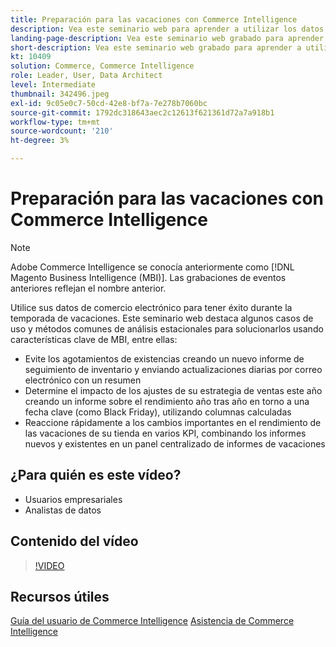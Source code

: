 ```yaml
---
title: Preparación para las vacaciones con Commerce Intelligence
description: Vea este seminario web para aprender a utilizar los datos de comercio electrónico con éxito durante la temporada de vacaciones.
landing-page-description: Vea este seminario web grabado para aprender a utilizar los datos de comercio electrónico con éxito durante la temporada de vacaciones.
short-description: Vea este seminario web grabado para aprender a utilizar los datos de comercio electrónico con éxito durante la temporada de vacaciones.
kt: 10409
solution: Commerce, Commerce Intelligence
role: Leader, User, Data Architect
level: Intermediate
thumbnail: 342496.jpeg
exl-id: 9c05e0c7-50cd-42e8-bf7a-7e278b7060bc
source-git-commit: 1792dc318643aec2c12613f621361d72a7a918b1
workflow-type: tm+mt
source-wordcount: '210'
ht-degree: 3%

---
```


# Preparación para las vacaciones con Commerce Intelligence

>[!NOTE]
>
>Adobe Commerce Intelligence se conocía anteriormente como [!DNL Magento Business Intelligence (MBI)]. Las grabaciones de eventos anteriores reflejan el nombre anterior.

Utilice sus datos de comercio electrónico para tener éxito durante la temporada de vacaciones. Este seminario web destaca algunos casos de uso y métodos comunes de análisis estacionales para solucionarlos usando características clave de MBI, entre ellas:

- Evite los agotamientos de existencias creando un nuevo informe de seguimiento de inventario y enviando actualizaciones diarias por correo electrónico con un resumen
- Determine el impacto de los ajustes de su estrategia de ventas este año creando un informe sobre el rendimiento año tras año en torno a una fecha clave (como Black Friday), utilizando columnas calculadas
- Reaccione rápidamente a los cambios importantes en el rendimiento de las vacaciones de su tienda en varios KPI, combinando los informes nuevos y existentes en un panel centralizado de informes de vacaciones

## ¿Para quién es este vídeo?

- Usuarios empresariales
- Analistas de datos

## Contenido del vídeo

>[!VIDEO](https://video.tv.adobe.com/v/342496?quality=12&learn=on)

## Recursos útiles

[Guía del usuario de Commerce Intelligence](https://experienceleague.adobe.com/docs/commerce-business-intelligence/mbi/guide-overview.html?lang=es)
[Asistencia de Commerce Intelligence](https://experienceleague.adobe.com/docs/commerce-knowledge-base/kb/troubleshooting/miscellaneous/mbi-service-policies.html)
